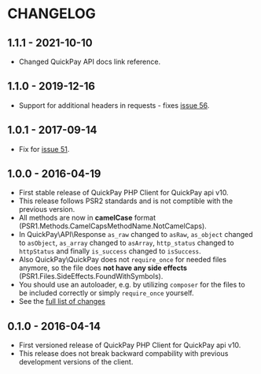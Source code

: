 # CHANGELOG

## 1.1.1 - 2021-10-10

- Changed QuickPay API docs link reference.

## 1.1.0 - 2019-12-16

- Support for additional headers in requests - fixes [issue 56](https://github.com/QuickPay/quickpay-php-client/issues/56).

## 1.0.1 - 2017-09-14

- Fix for [issue 51](https://github.com/QuickPay/quickpay-php-client/issues/51).

## 1.0.0 - 2016-04-19

- First stable release of QuickPay PHP Client for QuickPay api v10.
- This release follows PSR2 standards and is not comptible with the previous version.
- All methods are now in **camelCase** format (PSR1.Methods.CamelCapsMethodName.NotCamelCaps).
- In QuickPay\API\Response `as_raw` changed to `asRaw`, `as_object` changed to `asObject`, `as_array` changed to `asArray`, `http_status` changed to `httpStatus` and finally `is_success` changed to `isSuccess`.
- Also QuickPay\QuickPay does not `require_once` for needed files anymore, so the file does **not have any side effects** (PSR1.Files.SideEffects.FoundWithSymbols).
- You should use an autoloader, e.g. by utilizing `composer` for the files to be included correctly or simply `require_once` yourself.
- See the [full list of changes](https://github.com/QuickPay/quickpay-php-client/commit/d59ca916843a4bd72b29b2b5fc1bfe918bfbc637)

## 0.1.0 - 2016-04-14

- First versioned release of QuickPay PHP Client for QuickPay api v10.
- This release does not break backward compability with previous development versions of the client.
